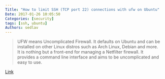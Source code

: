 ```yaml
---
Title: "How to limit SSH (TCP port 22) connections with ufw on Ubuntu"
Date: 2017-01-26 10:05:50
Categories: [security]
tags: [ssh, ubuntu]
Authors: sedlav
---
```


> UFW means Uncomplicated Firewall. It defaults on Ubuntu and can be installed on other Linux distros such as Arch Linux, Debian and more. It is nothing but a front-end for managing a Netfilter firewall. It provides a command line interface and aims to be uncomplicated and easy to use.

[Link](https://www.cyberciti.biz/faq/howto-limiting-ssh-connections-with-ufw-on-ubuntu-debian/)
